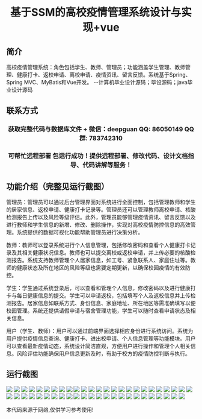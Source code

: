 <p><h1 align="center">基于SSM的高校疫情管理系统设计与实现+vue</h1></p>

## 简介
高校疫情管理系统：角色包括学生、教师、管理员；功能涵盖学生管理、教师管理、健康打卡、返校申请、离校申请、疫情资讯、留言反馈。系统基于Spring、Spring MVC、MyBatis和Vue开发。    --计算机毕业设计源码；毕设源码；java毕业设计源码


## 联系方式
<p><h3 align="center">获取完整代码与数据库文件 + 微信：deepguan QQ: 86050149 QQ群: 783742310</h3></p>
<p><h3 align="center">可帮忙远程部署 包运行成功！提供远程部署、修改代码、设计文档指导、代码讲解等服务！</h3></p>

## 功能介绍（完整见运行截图）
管理员：管理员可以通过后台管理界面对系统进行全面控制，包括管理教师和学生的居家信息、返校申请、健康打卡记录等。管理员还可以管理教师离校申请、核酸检测报告上传以及风险等级评估。此外，管理员能够管理疫情资讯、留言反馈以及进行教师和学生信息的新增、修改、删除操作，实现对高校疫情防控信息的高效管理。系统提供的数据可视化功能帮助管理员进行决策分析。

教师：教师可以登录系统进行个人信息管理，包括修改密码和查看个人健康打卡记录及其相关健康状况信息。教师也可以提交离校或返校申请，并上传必要的核酸检测报告。系统支持教师管理个人居家信息，如工号、紧急联系人、家庭住址等。教师的健康状态及所在地区的风险等级也需要定期更新，以确保校园疫情的有效防控。

学生：学生通过系统登录后，可以查看和管理个人信息，修改密码以及进行健康打卡与每日健康信息的提交。学生可以申请返校，包括填写个人及返校信息并上传检测报告。居家信息如联系方式、身份信息、家庭地址、所在地区等需准确填写以便校园管理。系统还提供请假申请与宿舍管理功能，学生可以随时查看申请状态及相关信息。

用户（学生、教师）：用户可以通过前端界面选择相应身份进行系统访问。系统为用户提供疫情信息查询、健康打卡、进出校申请、个人信息管理等功能模块。用户可以查看最新疫情动态，系统设计简洁直观，方便用户进行操作和管理个人相关信息。风险评估功能确保用户信息更新及时，有助于校方的疫情防控判断与执行。


## 运行截图
![](img/001.jpg)
![](img/002.jpg)
![](img/003.jpg)
![](img/004.jpg)
![](img/005.jpg)
![](img/006.jpg)
![](img/007.jpg)
![](img/008.jpg)
![](img/009.jpg)
![](img/010.jpg)
![](img/011.jpg)
![](img/012.jpg)
![](img/013.jpg)
![](img/014.jpg)
![](img/015.jpg)
![](img/016.jpg)
![](img/017.jpg)
![](img/018.jpg)
![](img/019.jpg)
![](img/020.jpg)
![](img/021.jpg)
![](img/022.jpg)
![](img/023.jpg)
![](img/024.jpg)
![](img/025.jpg)
![](img/026.jpg)
![](img/027.jpg)
![](img/028.jpg)
![](img/029.jpg)
![](img/030.jpg)
![](img/031.jpg)
![](img/032.jpg)
![](img/033.jpg)
![](img/034.jpg)
![](img/035.jpg)
![](img/036.jpg)
![](img/037.jpg)
![](img/038.jpg)
![](img/039.jpg)
![](img/040.jpg)
![](img/041.jpg)
![](img/042.jpg)
![](img/043.jpg)
![](img/044.jpg)
![](img/045.jpg)
![](img/046.jpg)
![](img/047.jpg)
![](img/048.jpg)
![](img/049.jpg)

<p>本代码来源于网络,仅供学习参考使用!</p>
